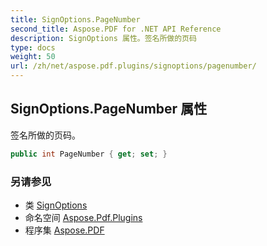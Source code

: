 ```yaml
---
title: SignOptions.PageNumber
second_title: Aspose.PDF for .NET API Reference
description: SignOptions 属性。签名所做的页码
type: docs
weight: 50
url: /zh/net/aspose.pdf.plugins/signoptions/pagenumber/
---
```

## SignOptions.PageNumber 属性

签名所做的页码。

```csharp
public int PageNumber { get; set; }
```

### 另请参见

* 类 [SignOptions](../)
* 命名空间 [Aspose.Pdf.Plugins](../../../aspose.pdf.plugins/)
* 程序集 [Aspose.PDF](../../../)